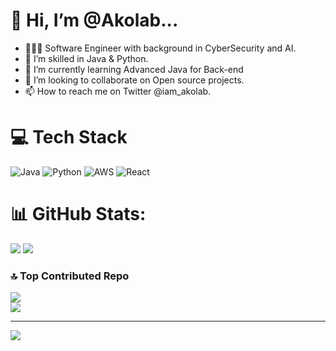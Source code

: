 # 👋 Hi, I’m @Akolab...
- 👩🏻‍💻 Software Engineer with background in CyberSecurity and AI.
- 👀 I’m skilled in Java & Python.
- 🌱 I’m currently learning Advanced Java for Back-end
- 💞️ I’m looking to collaborate on Open source projects.
- 📫 How to reach me on Twitter @iam_akolab.

# 💻 Tech Stack
![Java](https://img.shields.io/badge/java-%23ED8B00.svg?style=for-the-badge&logo=openjdk&logoColor=white)
![Python](https://img.shields.io/badge/python-3670A0?style=for-the-badge&logo=python&logoColor=ffdd54)
![AWS](https://img.shields.io/badge/AWS-%23FF9900.svg?style=for-the-badge&logo=amazon-aws&logoColor=white)
![React](https://img.shields.io/badge/react-%2320232a.svg?style=for-the-badge&logo=react&logoColor=%2361DAFB)

<!-- ![JavaScript](https://img.shields.io/badge/javascript-%23323330.svg?style=for-the-badge&logo=javascript&logoColor=%23F7DF1E) -->

<!-- GitHub stats from https://github.com/anuraghazra/github-readme-stats -->
# 📊 GitHub Stats:
![](https://github-readme-stats.vercel.app/api?username=iamAkolab&theme=github_dark&hide_border=false&include_all_commits=false&count_private=false)
![](https://nirzak-streak-stats.vercel.app/?user=iamAkolab&theme=github_dark&hide_border=false)<br/>


### 🔝 Top Contributed Repo
![](https://github-readme-stats.vercel.app/api/top-langs/?username=iamAkolab&theme=github_dark&hide_border=false&include_all_commits=false&count_private=false&layout=compact)<br/>
![](https://github-contributor-stats.vercel.app/api?username=iamAkolab&limit=5&theme=github_dark&combine_all_yearly_contributions=true)

---
[![](https://visitcount.itsvg.in/api?id=iamAkolab&icon=0&color=0)](https://visitcount.itsvg.in)



<!---
iamAkolab/iamAkolab is a ✨ special ✨ repository because its `README.md` (this file) appears on your GitHub profile.
You can click the Preview link to take a look at your changes.
--->
